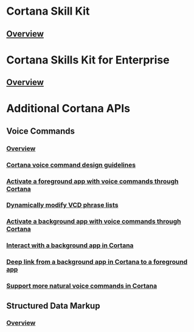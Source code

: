 
# Cortana Skill Kit  

## [Overview](../skills/overview.md)  

# Cortana Skills Kit for Enterprise  

## [Overview](../enterprise/overview.md)  

# Additional Cortana APIs  

## Voice Commands  
### [Overview](./vcd.md)  
### [Cortana voice command design guidelines](./voicecommand-design-guidelines.md)  
### [Activate a foreground app with voice commands through Cortana](./launch-a-foreground-app-with-voice-commands-in-cortana.md)  
### [Dynamically modify VCD phrase lists](./dynamically-modify-voice-command-definition-vcd-phrase-lists.md)  
### [Activate a background app with voice commands through Cortana](./launch-a-background-app-with-voice-commands-in-cortana.md)  
### [Interact with a background app in Cortana](./interact-with-a-background-app-in-cortana.md)  
### [Deep link from a background app in Cortana to a foreground app](./deep-link-into-your-app-from-cortana.md)  
### [Support more natural voice commands in Cortana](./support-natural-language-voice-commands-in-cortana.md)  

## Structured Data Markup  
### [Overview](../data-markup/structured-data-markup.md)  
